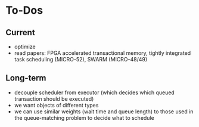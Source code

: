 # To-Dos

## Current

- optimize
- read papers: FPGA accelerated transactional memory, tightly integrated task scheduling (MICRO-52), SWARM (MICRO-48/49)

## Long-term

- decouple scheduler from executor (which decides which queued transaction should be executed)
- we want objects of different types
- we can use similar weights (wait time and queue length) to those used in the queue-matching problem to decide what to schedule
